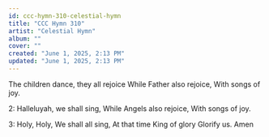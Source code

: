 ```yaml
---
id: ccc-hymn-310-celestial-hymn
title: "CCC Hymn 310"
artist: "Celestial Hymn"
album: ""
cover: ""
created: "June 1, 2025, 2:13 PM"
updated: "June 1, 2025, 2:13 PM"
---
```


The children dance, they all rejoice
While Father also rejoice,
With songs of joy.

2: Halleluyah, we shall sing,
While Angels also rejoice,
With songs of joy.

3: Holy, Holy,
We shall all sing,
At that time King of glory
Glorify us. Amen